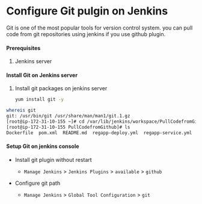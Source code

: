 # Configure Git pulgin on Jenkins
Git is one of the most popular tools for version control system. you can pull code from git repositories using jenkins if you use github plugin. 


#### Prerequisites
1. Jenkins server 

#### Install Git on Jenkins server
1. Install git packages on jenkins server
   ```sh
   yum install git -y
   ```
 ```sh
 whereis git
git: /usr/bin/git /usr/share/man/man1/git.1.gz
[root@ip-172-31-10-155 ~]# cd /var/lib/jenkins/workspace/PullCodefromGithub
[root@ip-172-31-10-155 PullCodefromGithub]# ls
Dockerfile  pom.xml  README.md  regapp-deploy.yml  regapp-service.yml  server  webapp
```
#### Setup Git on jenkins console
- Install git plugin without restart  
  - `Manage Jenkins` > `Jenkins Plugins` > `available` > `github`

- Configure git path
  - `Manage Jenkins` > `Global Tool Configuration` > `git`

